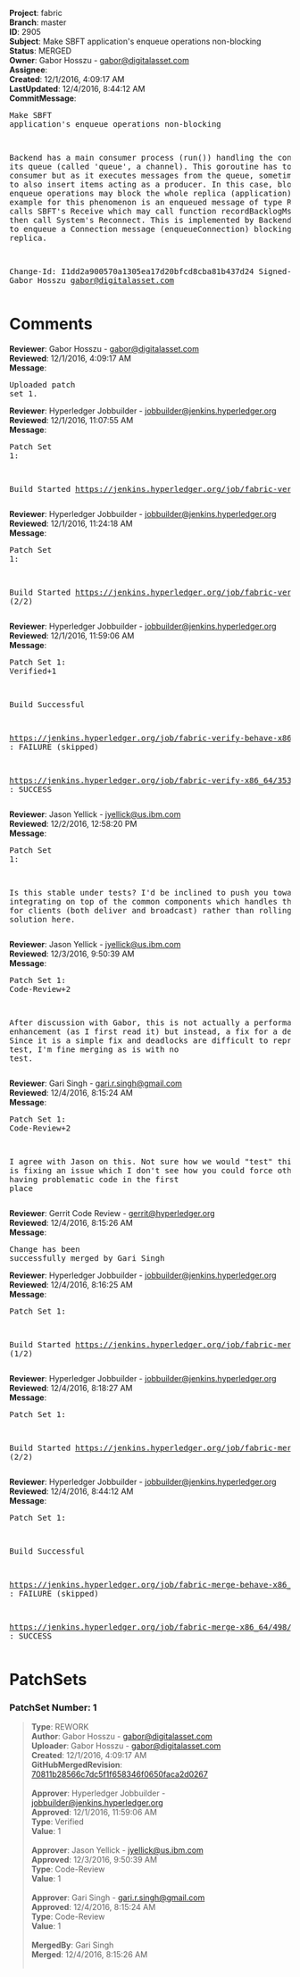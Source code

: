 <strong>Project</strong>: fabric<br><strong>Branch</strong>: master<br><strong>ID</strong>: 2905<br><strong>Subject</strong>: Make SBFT application's enqueue operations non-blocking<br><strong>Status</strong>: MERGED<br><strong>Owner</strong>: Gabor Hosszu - gabor@digitalasset.com<br><strong>Assignee</strong>:<br><strong>Created</strong>: 12/1/2016, 4:09:17 AM<br><strong>LastUpdated</strong>: 12/4/2016, 8:44:12 AM<br><strong>CommitMessage</strong>:<br><pre>Make SBFT application's enqueue operations non-blocking

Backend has a main consumer process (run()) handling
the content of its queue (called 'queue', a channel).
This goroutine has to be only a consumer but as it
executes messages from the queue, sometimes, it has
to also insert items acting as a producer. In this
case, blocking enqueue operations may block the
whole replica (application). One example for this
phenomenon is an enqueued message of type Receive.
This calls SBFT's Receive which may call function
recordBacklogMsg which may then call System's
Reconnect. This is implemented by Backend and tries
to enqueue a Connection message (enqueueConnection)
blocking the replica.

Change-Id: I1dd2a900570a1305ea17d20bfcd8cba81b437d24
Signed-off-by: Gabor Hosszu <gabor@digitalasset.com>
</pre><h1>Comments</h1><strong>Reviewer</strong>: Gabor Hosszu - gabor@digitalasset.com<br><strong>Reviewed</strong>: 12/1/2016, 4:09:17 AM<br><strong>Message</strong>: <pre>Uploaded patch set 1.</pre><strong>Reviewer</strong>: Hyperledger Jobbuilder - jobbuilder@jenkins.hyperledger.org<br><strong>Reviewed</strong>: 12/1/2016, 11:07:55 AM<br><strong>Message</strong>: <pre>Patch Set 1:

Build Started https://jenkins.hyperledger.org/job/fabric-verify-behave-x86_64/2370/</pre><strong>Reviewer</strong>: Hyperledger Jobbuilder - jobbuilder@jenkins.hyperledger.org<br><strong>Reviewed</strong>: 12/1/2016, 11:24:18 AM<br><strong>Message</strong>: <pre>Patch Set 1:

Build Started https://jenkins.hyperledger.org/job/fabric-verify-x86_64/3539/ (2/2)</pre><strong>Reviewer</strong>: Hyperledger Jobbuilder - jobbuilder@jenkins.hyperledger.org<br><strong>Reviewed</strong>: 12/1/2016, 11:59:06 AM<br><strong>Message</strong>: <pre>Patch Set 1: Verified+1

Build Successful 

https://jenkins.hyperledger.org/job/fabric-verify-behave-x86_64/2370/ : FAILURE (skipped)

https://jenkins.hyperledger.org/job/fabric-verify-x86_64/3539/ : SUCCESS</pre><strong>Reviewer</strong>: Jason Yellick - jyellick@us.ibm.com<br><strong>Reviewed</strong>: 12/2/2016, 12:58:20 PM<br><strong>Message</strong>: <pre>Patch Set 1:

Is this stable under tests? I'd be inclined to push you towards integrating on top of the common components which handles the queueing for clients (both deliver and broadcast) rather than rolling your own solution here.</pre><strong>Reviewer</strong>: Jason Yellick - jyellick@us.ibm.com<br><strong>Reviewed</strong>: 12/3/2016, 9:50:39 AM<br><strong>Message</strong>: <pre>Patch Set 1: Code-Review+2

After discussion with Gabor, this is not actually a performance enhancement (as I first read it) but instead, a fix for a deadlock.  Since it is a simple fix and deadlocks are difficult to reproduce in test, I'm fine merging as is with no test.</pre><strong>Reviewer</strong>: Gari Singh - gari.r.singh@gmail.com<br><strong>Reviewed</strong>: 12/4/2016, 8:15:24 AM<br><strong>Message</strong>: <pre>Patch Set 1: Code-Review+2

I agree with Jason on this.  Not sure how we would "test" this as this is fixing an issue which I don't see how you could force other than having problematic code in the first place</pre><strong>Reviewer</strong>: Gerrit Code Review - gerrit@hyperledger.org<br><strong>Reviewed</strong>: 12/4/2016, 8:15:26 AM<br><strong>Message</strong>: <pre>Change has been successfully merged by Gari Singh</pre><strong>Reviewer</strong>: Hyperledger Jobbuilder - jobbuilder@jenkins.hyperledger.org<br><strong>Reviewed</strong>: 12/4/2016, 8:16:25 AM<br><strong>Message</strong>: <pre>Patch Set 1:

Build Started https://jenkins.hyperledger.org/job/fabric-merge-behave-x86_64/317/ (1/2)</pre><strong>Reviewer</strong>: Hyperledger Jobbuilder - jobbuilder@jenkins.hyperledger.org<br><strong>Reviewed</strong>: 12/4/2016, 8:18:27 AM<br><strong>Message</strong>: <pre>Patch Set 1:

Build Started https://jenkins.hyperledger.org/job/fabric-merge-x86_64/498/ (2/2)</pre><strong>Reviewer</strong>: Hyperledger Jobbuilder - jobbuilder@jenkins.hyperledger.org<br><strong>Reviewed</strong>: 12/4/2016, 8:44:12 AM<br><strong>Message</strong>: <pre>Patch Set 1:

Build Successful 

https://jenkins.hyperledger.org/job/fabric-merge-behave-x86_64/317/ : FAILURE (skipped)

https://jenkins.hyperledger.org/job/fabric-merge-x86_64/498/ : SUCCESS</pre><h1>PatchSets</h1><h3>PatchSet Number: 1</h3><blockquote><strong>Type</strong>: REWORK<br><strong>Author</strong>: Gabor Hosszu - gabor@digitalasset.com<br><strong>Uploader</strong>: Gabor Hosszu - gabor@digitalasset.com<br><strong>Created</strong>: 12/1/2016, 4:09:17 AM<br><strong>GitHubMergedRevision</strong>: [70811b28566c7dc5f1f658346f0650faca2d0267](https://github.com/hyperledger-gerrit-archive/fabric/commit/70811b28566c7dc5f1f658346f0650faca2d0267)<br><br><strong>Approver</strong>: Hyperledger Jobbuilder - jobbuilder@jenkins.hyperledger.org<br><strong>Approved</strong>: 12/1/2016, 11:59:06 AM<br><strong>Type</strong>: Verified<br><strong>Value</strong>: 1<br><br><strong>Approver</strong>: Jason Yellick - jyellick@us.ibm.com<br><strong>Approved</strong>: 12/3/2016, 9:50:39 AM<br><strong>Type</strong>: Code-Review<br><strong>Value</strong>: 1<br><br><strong>Approver</strong>: Gari Singh - gari.r.singh@gmail.com<br><strong>Approved</strong>: 12/4/2016, 8:15:24 AM<br><strong>Type</strong>: Code-Review<br><strong>Value</strong>: 1<br><br><strong>MergedBy</strong>: Gari Singh<br><strong>Merged</strong>: 12/4/2016, 8:15:26 AM<br><br></blockquote>